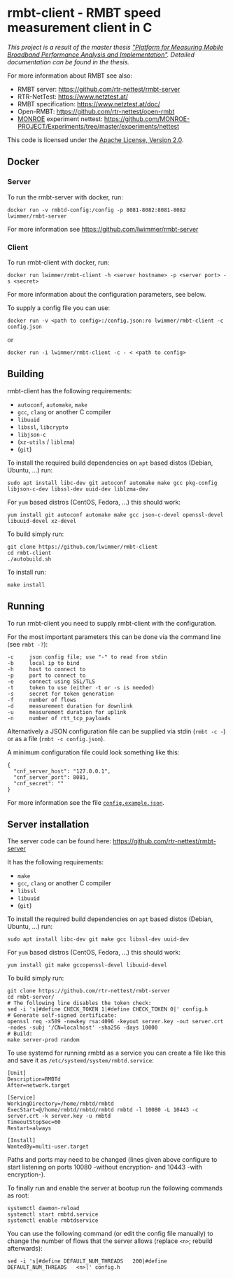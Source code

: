 # rmbt-client - RMBT speed measurement client in C

*This project is a result of the master thesis ["Platform for Measuring Mobile Broadband Performance Analysis and Implementation"](http://katalog.ub.tuwien.ac.at/AC15450655). Detailed documentation can be found in the thesis.*

For more information about RMBT see also:

* RMBT server: https://github.com/rtr-nettest/rmbt-server
* RTR-NetTest: https://www.netztest.at/
* RMBT specification: https://www.netztest.at/doc/
* Open-RMBT: https://github.com/rtr-nettest/open-rmbt
* [MONROE](https://www.monroe-project.eu/) experiment nettest: https://github.com/MONROE-PROJECT/Experiments/tree/master/experiments/nettest

This code is licensed under the [Apache License, Version 2.0](http://www.apache.org/licenses/LICENSE-2.0).


## Docker

### Server

To run the rmbt-server with docker, run:

```
docker run -v rmbtd-config:/config -p 8081-8082:8081-8082 lwimmer/rmbt-server
```

For more information see https://github.com/lwimmer/rmbt-server

### Client

To run rmbt-client with docker, run:

```
docker run lwimmer/rmbt-client -h <server hostname> -p <server port> -s <secret>
```

For more information about the configuration parameters, see below.

To supply a config file you can use:

```
docker run -v <path to config>:/config.json:ro lwimmer/rmbt-client -c config.json
```

or

```
docker run -i lwimmer/rmbt-client -c - < <path to config>
```

## Building

rmbt-client has the following requirements:

* `autoconf`, `automake`, `make`
* `gcc`, `clang` or another C compiler
* `libuuid`
* `libssl`, `libcrypto`
* `libjson-c`
* (`xz-utils` / `liblzma`)
* (`git`)

To install the required build dependencies on `apt` based distos (Debian, Ubuntu, ...) run:

```
sudo apt install libc-dev git autoconf automake make gcc pkg-config libjson-c-dev libssl-dev uuid-dev liblzma-dev
```

For `yum` based distros (CentOS, Fedora, ...) this should work:

```
yum install git autoconf automake make gcc json-c-devel openssl-devel libuuid-devel xz-devel
```

To build simply run:

```
git clone https://github.com/lwimmer/rmbt-client
cd rmbt-client
./autobuild.sh
```

To install run:
```
make install
```

## Running

To run rmbt-client you need to supply rmbt-client with the configuration.

For the most important parameters this can be done via the command line (see `rmbt -?`):

```
-c     json config file; use "-" to read from stdin
-b     local ip to bind
-h     host to connect to
-p     port to connect to
-e     connect using SSL/TLS
-t     token to use (either -t or -s is needed)
-s     secret for token generation
-f     number of flows
-d     measurement duration for downlink
-u     measurement duration for uplink
-n     number of rtt_tcp_payloads
```

Alternatively a JSON configuration file can be supplied via stdin (`rmbt -c -`) or as a file (`rmbt -c config.json`).

A minimum configuration file could look something like this:
```
{
  "cnf_server_host": "127.0.0.1",
  "cnf_server_port": 8081,
  "cnf_secret": ""
}
```

For more information see the file [`config.example.json`](config.example.json).

## Server installation

The server code can be found here: https://github.com/rtr-nettest/rmbt-server

It has the following requirements:

* `make`
* `gcc`, `clang` or another C compiler
* `libssl`
* `libuuid`
* (`git`)

To install the required build dependencies on `apt` based distos (Debian, Ubuntu, ...) run:

```
sudo apt install libc-dev git make gcc libssl-dev uuid-dev
```

For `yum` based distros (CentOS, Fedora, ...) this should work:

```
yum install git make gccopenssl-devel libuuid-devel
```

To build simply run:

```
git clone https://github.com/rtr-nettest/rmbt-server
cd rmbt-server/
# The following line disables the token check:
sed -i 's|#define CHECK_TOKEN 1|#define CHECK_TOKEN 0|' config.h
# Generate self-signed certificate:
openssl req -x509 -newkey rsa:4096 -keyout server.key -out server.crt -nodes -subj '/CN=localhost' -sha256 -days 10000
# Build:
make server-prod random
```

To use systemd for running rmbtd as a service you can create a file like this and save it as `/etc/systemd/system/rmbtd.service`:

```
[Unit]
Description=RMBTd
After=network.target

[Service]
WorkingDirectory=/home/rmbtd/rmbtd
ExecStart=@/home/rmbtd/rmbtd/rmbtd rmbtd -l 10080 -L 10443 -c server.crt -k server.key -u rmbtd
TimeoutStopSec=60
Restart=always

[Install]
WantedBy=multi-user.target
```

Paths and ports may need to be changed (lines given above configure to start listening on ports 10080 -without encryption- and 10443 -with encryption-).

To finally run and enable the server at bootup run the following commands as root:

```
systemctl daemon-reload
systemctl start rmbtd.service
systemctl enable rmbtdservice
```

You can use the following command (or edit the config file manually) to change the number of flows that the server allows (replace `<n>`; rebuild afterwards):

```
sed -i 's|#define DEFAULT_NUM_THREADS   200|#define DEFAULT_NUM_THREADS   <n>|' config.h
```
